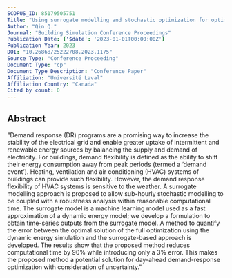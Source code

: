 ```yaml
---
SCOPUS_ID: 85179505751
Title: "Using surrogate modelling and stochastic optimization for optimal day-ahead demand response strategies under weather uncertainty"
Author: "Qin Q."
Journal: "Building Simulation Conference Proceedings"
Publication Date: {'$date': '2023-01-01T00:00:00Z'}
Publication Year: 2023
DOI: "10.26868/25222708.2023.1175"
Source Type: "Conference Proceeding"
Document Type: "cp"
Document Type Description: "Conference Paper"
Affiliation: "Université Laval"
Affiliation Country: "Canada"
Cited by count: 0
---
```


## Abstract
"Demand response (DR) programs are a promising way to increase the stability of the electrical grid and enable greater uptake of intermittent and renewable energy sources by balancing the supply and demand of electricity. For buildings, demand flexibility is defined as the ability to shift their energy consumption away from peak periods (termed a ‘demand event’). Heating, ventilation and air conditioning (HVAC) systems of buildings can provide such flexibility. However, the demand response flexibility of HVAC systems is sensitive to the weather. A surrogate modelling approach is proposed to allow sub-hourly stochastic modelling to be coupled with a robustness analysis within reasonable computational time. The surrogate model is a machine learning model used as a fast approximation of a dynamic energy model; we develop a formulation to obtain time-series outputs from the surrogate model. A method to quantify the error between the optimal solution of the full optimization using the dynamic energy simulation and the surrogate-based approach is developed. The results show that the proposed method reduces computational time by 90% while introducing only a 3% error. This makes the proposed method a potential solution for day-ahead demand-response optimization with consideration of uncertainty."
